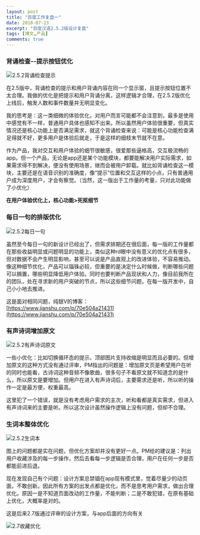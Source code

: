 ```yaml
---
layout: post
title: "百度工作复盘一"
date: 2018-07-23
excerpt: "百度汉语2.5.2版设计复盘"
tags: [博文,产品]
comments: true
---
```


### 背诵检查--提示按钮优化 

![2.5.2背诵检查提示](../assets/img/post-img/百度/2.5.2背诵检查提示.png)

在2.5版中，背诵检查的提示和用户背诵内容在同一个显示窗，且提示按钮位置不太合理。我做的优化是把提示和用户背诵分离，这样逻辑才合理，在2.5.2版优化上线后，触发人数和事件数量并无明显变化。

我的思考是：这一类细微的体验优化，对用户而言可能都不会注意到，最多是使用中感觉有不一样，普通用户具体也感知不出来。所以虽然用户体验很重要，但真实情况还是核心功能上是否满足需求，就这个背诵检查来说：可能是核心功能检查满足得就不好，更多用户是体验后就走，于是这样的细枝末节就不在意。

作为产品，我对交互和用户体验的细节很敏感，很爱那些逼格高，交互极流畅的app。但一个产品，无论是app还是某个功能模块，都要能解决用户实际需求，如果需求得不到解决，便没有使用场景，继而会被用户卸载。就比如背诵检查这一模块，主要还是在语音识别的准确度，像“提示”位置和交互这样的小点，只有普通用户成为深度用户，才会有察觉。（当然，这一版出于工作量的考量，只对此功能做了小优化）

**在用户体验优化上，核心功能>死抠细节**

### 每日一句的排版优化

![2.5.2每日一句](../assets/img/post-img/百度/2.5.2每日一句.png)

虽然至今每日一句的新设计已经出了，但需求排期还在很后面，每一版的工作量都在那些收益明显或问题明显的功能上，类似这种rd眼中没有意义的优化点有很多，但对数据不会产生明显影响，甚至可以说是产品直观上的改进体验，不容易推动。
像这种细节优化，产品可以锱铢必较，但重要的是决定什么时候做，判断哪些问题可以搁置，哪些明显降低用户体验。同时也要判断产品现状和人力，像目前我所在的团队，处在寻求新的用户突破的节点，所以这些细节问题，在每一版开发中，自己小小地去推进。

这是面对相同问题，纯银V的博客：[https://www.jianshu.com/p/70e504a21431](https://www.jianshu.com/p/70e504a21431)

### 有声诗词增加原文

![2.5.2有声诗词原文](../assets/img/post-img/百度/2.5.2有声诗词原文.png)

一些小优化：比如切换循环态的提示、顶部图片支持收缩是明显而且必要的。但增加原文的这种方式没有通过评审，PM指出的问题是：增加原文页是希望用户在听的同时也能看，古诗词这种音频不像歌曲，很多句子不看原文就不知道念的是什么，所以原文是要增加。但用户在进入有声诗词后，主要需求还是听，所以听的操作一定是最方便，权重最高。

这里犯了一个错误，就是没有考虑用户需求的主次，听和看都是真实需求，但进入有声诗词来的主要是听。所以这次设计虽然操作逻辑上没有问题，但却不合理。

### 生词本整体优化

![2.5.2生词本](../assets/img/post-img/百度/2.5.2生词本.png)

图上的问题都是实在问题，但优化方案却并没有更好一点。PM给的建议是：列出用户收藏涉及的每一步操作，然后去看每一步逻辑是否合理，用户在任何一步是否都能前进后退。

现在发现自己有个问题：设计方案总禁锢在app现有模式里，觉着尽量少的动页面，不敢创新。因此所有方案的出发点都是优化，而不是思考用户需求，做出合理优化。原因一是不知道页面改动的工作量，不能判断；二是不敢犯错，在原有基础上优化，大概率是对的。

这是后来2.7版通过评审的设计方案，与app后面的方向有关

![2.7收藏优化](../assets/img/post-img/百度/2.7收藏优化.png)




















